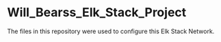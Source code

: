 # Will_Bearss_Elk_Stack_Project
The files in this repository were used to configure this Elk Stack Network.
